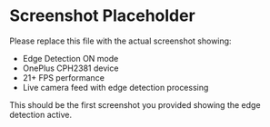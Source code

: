 # Screenshot Placeholder

Please replace this file with the actual screenshot showing:
- Edge Detection ON mode
- OnePlus CPH2381 device 
- 21+ FPS performance
- Live camera feed with edge detection processing

This should be the first screenshot you provided showing the edge detection active.